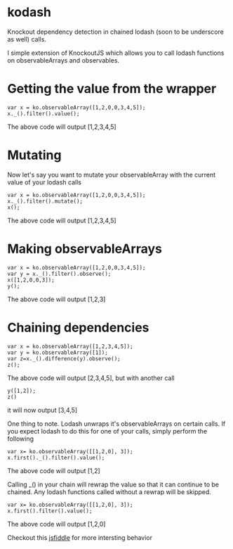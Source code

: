 kodash
======

Knockout dependency detection in chained lodash (soon to be underscore as well) calls.

I simple extension of KnockoutJS which allows you to call lodash functions on observableArrays and observables.


Getting the value from the wrapper
==================================
```
var x = ko.observableArray([1,2,0,0,3,4,5]);
x._().filter().value();
```
The above code will output [1,2,3,4,5]


Mutating
========
Now let's say you want to mutate your observableArray
with the current value of your lodash calls

```
var x = ko.observableArray([1,2,0,0,3,4,5]);
x._().filter().mutate();
x();
```
The above code will output [1,2,3,4,5]

Making observableArrays
==================
```
var x = ko.observableArray([1,2,0,0,3,4,5]);
var y = x._().filter().observe();
x([1,2,0,0,3]);
y();
```
The above code will output [1,2,3]

Chaining dependencies
=====================
```
var x = ko.observableArray([1,2,3,4,5]);
var y = ko.observableArray([1]);
var z=x._().difference(y).observe();
z();
```

The above code will output [2,3,4,5],
but with another call
```
y([1,2]);
z()
```
it will now output [3,4,5]

One thing to note. Lodash unwraps it's observableArrays on certain calls. If you expect lodash to do this for one of your calls, simply perform the following

```
var x= ko.observableArray([[1,2,0], 3]);
x.first()._().filter().value();
```
The above code will output [1,2]

Calling _() in your chain will rewrap the value so that it can continue to be chained. Any lodash functions called without a rewrap will be skipped.
```
var x= ko.observableArray([[1,2,0], 3]);
x.first().filter().value();
```
The above code will output [1,2,0]



Checkout this [jsfiddle](http://jsfiddle.net/FZek4/153/) for more intersting behavior
